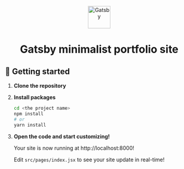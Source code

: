 <p align="center">
  <a href="https://www.gatsbyjs.com/?utm_source=starter&utm_medium=readme&utm_campaign=minimal-starter-ts">
    <img alt="Gatsby" src="./public/icons/icon-512x512.png" width="60" />
  </a>
</p>
<h1 align="center">
  Gatsby minimalist portfolio site
</h1>

## 🚀 Getting started

1.  **Clone the repository**

2.  **Install packages**

    ```bash
    cd <the project name>
    npm install
    # or
    yarn install
    ```

3.  **Open the code and start customizing!**

    Your site is now running at http://localhost:8000!

    Edit `src/pages/index.jsx` to see your site update in real-time!
